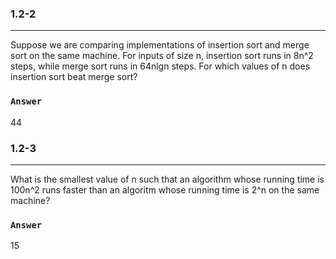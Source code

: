 ### 1.2-2
***
Suppose we are comparing implementations of insertion sort and merge sort on the same machine. For inputs of size n, insertion sort runs in 8n^2 steps, while merge sort runs in 64nlgn steps. For which values of n does insertion sort beat merge sort?

### `Answer`
44

### 1.2-3
***
What is the smallest value of n such that an algorithm whose running time is 100n^2 runs faster than an algoritm whose running time is 2^n on the same machine?

### `Answer`
15

